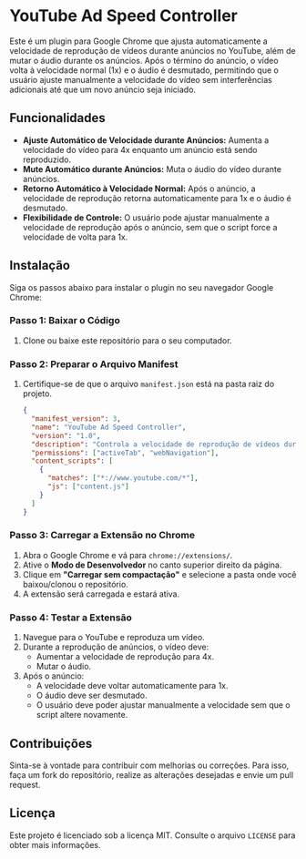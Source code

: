 # YouTube Ad Speed Controller

Este é um plugin para Google Chrome que ajusta automaticamente a velocidade de reprodução de vídeos durante anúncios no YouTube, além de mutar o áudio durante os anúncios. Após o término do anúncio, o vídeo volta à velocidade normal (1x) e o áudio é desmutado, permitindo que o usuário ajuste manualmente a velocidade do vídeo sem interferências adicionais até que um novo anúncio seja iniciado.

## Funcionalidades

- **Ajuste Automático de Velocidade durante Anúncios:** Aumenta a velocidade do vídeo para 4x enquanto um anúncio está sendo reproduzido.
- **Mute Automático durante Anúncios:** Muta o áudio do vídeo durante anúncios.
- **Retorno Automático à Velocidade Normal:** Após o anúncio, a velocidade de reprodução retorna automaticamente para 1x e o áudio é desmutado.
- **Flexibilidade de Controle:** O usuário pode ajustar manualmente a velocidade de reprodução após o anúncio, sem que o script force a velocidade de volta para 1x.

## Instalação

Siga os passos abaixo para instalar o plugin no seu navegador Google Chrome:

### Passo 1: Baixar o Código

1. Clone ou baixe este repositório para o seu computador.

### Passo 2: Preparar o Arquivo Manifest

1. Certifique-se de que o arquivo `manifest.json` está na pasta raiz do projeto.
   ```json
   {
     "manifest_version": 3,
     "name": "YouTube Ad Speed Controller",
     "version": "1.0",
     "description": "Controla a velocidade de reprodução de vídeos durante anúncios no YouTube.",
     "permissions": ["activeTab", "webNavigation"],
     "content_scripts": [
       {
         "matches": ["*://www.youtube.com/*"],
         "js": ["content.js"]
       }
     ]
   }
   ```

### Passo 3: Carregar a Extensão no Chrome

1. Abra o Google Chrome e vá para `chrome://extensions/`.
2. Ative o **Modo de Desenvolvedor** no canto superior direito da página.
3. Clique em **"Carregar sem compactação"** e selecione a pasta onde você baixou/clonou o repositório.
4. A extensão será carregada e estará ativa.

### Passo 4: Testar a Extensão

1. Navegue para o YouTube e reproduza um vídeo.
2. Durante a reprodução de anúncios, o vídeo deve:
   - Aumentar a velocidade de reprodução para 4x.
   - Mutar o áudio.
3. Após o anúncio:
   - A velocidade deve voltar automaticamente para 1x.
   - O áudio deve ser desmutado.
   - O usuário deve poder ajustar manualmente a velocidade sem que o script altere novamente.

## Contribuições

Sinta-se à vontade para contribuir com melhorias ou correções. Para isso, faça um fork do repositório, realize as alterações desejadas e envie um pull request.

## Licença

Este projeto é licenciado sob a licença MIT. Consulte o arquivo `LICENSE` para obter mais informações.
